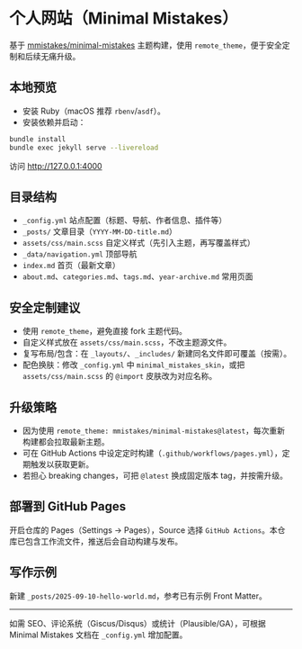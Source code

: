 # 个人网站（Minimal Mistakes）

基于 [mmistakes/minimal-mistakes](https://github.com/mmistakes/minimal-mistakes) 主题构建，使用 `remote_theme`，便于安全定制和后续无痛升级。

## 本地预览

- 安装 Ruby（macOS 推荐 `rbenv`/`asdf`）。
- 安装依赖并启动：

```bash
bundle install
bundle exec jekyll serve --livereload
```

访问 http://127.0.0.1:4000

## 目录结构

- `_config.yml` 站点配置（标题、导航、作者信息、插件等）
- `_posts/` 文章目录（`YYYY-MM-DD-title.md`）
- `assets/css/main.scss` 自定义样式（先引入主题，再写覆盖样式）
- `_data/navigation.yml` 顶部导航
- `index.md` 首页（最新文章）
- `about.md`、`categories.md`、`tags.md`、`year-archive.md` 常用页面

## 安全定制建议

- 使用 `remote_theme`，避免直接 fork 主题代码。
- 自定义样式放在 `assets/css/main.scss`，不改主题源文件。
- 复写布局/包含：在 `_layouts/`、`_includes/` 新建同名文件即可覆盖（按需）。
- 配色换肤：修改 `_config.yml` 中 `minimal_mistakes_skin`，或把 `assets/css/main.scss` 的 `@import` 皮肤改为对应名称。

## 升级策略

- 因为使用 `remote_theme: mmistakes/minimal-mistakes@latest`，每次重新构建都会拉取最新主题。
- 可在 GitHub Actions 中设定定时构建（`.github/workflows/pages.yml`），定期触发以获取更新。
- 若担心 breaking changes，可把 `@latest` 换成固定版本 tag，并按需升级。

## 部署到 GitHub Pages

开启仓库的 Pages（Settings -> Pages），Source 选择 `GitHub Actions`。本仓库已包含工作流文件，推送后会自动构建与发布。

## 写作示例

新建 `_posts/2025-09-10-hello-world.md`，参考已有示例 Front Matter。

---

如需 SEO、评论系统（Giscus/Disqus）或统计（Plausible/GA），可根据 Minimal Mistakes 文档在 `_config.yml` 增加配置。
